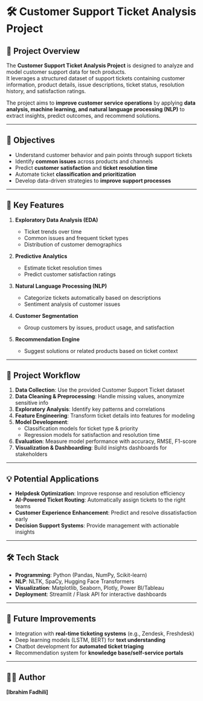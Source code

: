 # 🛠️ Customer Support Ticket Analysis Project

## 📌 Project Overview
The **Customer Support Ticket Analysis Project** is designed to analyze and model customer support data for tech products.  
It leverages a structured dataset of support tickets containing customer information, product details, issue descriptions, ticket status, resolution history, and satisfaction ratings.  

The project aims to **improve customer service operations** by applying **data analysis, machine learning, and natural language processing (NLP)** to extract insights, predict outcomes, and recommend solutions.

---

## 🎯 Objectives
- Understand customer behavior and pain points through support tickets  
- Identify **common issues** across products and channels  
- Predict **customer satisfaction** and **ticket resolution time**  
- Automate ticket **classification and prioritization**  
- Develop data-driven strategies to **improve support processes**  

---

## 🚀 Key Features
1. **Exploratory Data Analysis (EDA)**  
   - Ticket trends over time  
   - Common issues and frequent ticket types  
   - Distribution of customer demographics  

2. **Predictive Analytics**  
   - Estimate ticket resolution times  
   - Predict customer satisfaction ratings  

3. **Natural Language Processing (NLP)**  
   - Categorize tickets automatically based on descriptions  
   - Sentiment analysis of customer issues  

4. **Customer Segmentation**  
   - Group customers by issues, product usage, and satisfaction  

5. **Recommendation Engine**  
   - Suggest solutions or related products based on ticket context  

---

## 📂 Project Workflow
1. **Data Collection**: Use the provided Customer Support Ticket dataset  
2. **Data Cleaning & Preprocessing**: Handle missing values, anonymize sensitive info  
3. **Exploratory Analysis**: Identify key patterns and correlations  
4. **Feature Engineering**: Transform ticket details into features for modeling  
5. **Model Development**:  
   - Classification models for ticket type & priority  
   - Regression models for satisfaction and resolution time  
6. **Evaluation**: Measure model performance with accuracy, RMSE, F1-score  
7. **Visualization & Dashboarding**: Build insights dashboards for stakeholders  

---

## 💡 Potential Applications
- **Helpdesk Optimization**: Improve response and resolution efficiency  
- **AI-Powered Ticket Routing**: Automatically assign tickets to the right teams  
- **Customer Experience Enhancement**: Predict and resolve dissatisfaction early  
- **Decision Support Systems**: Provide management with actionable insights  

---

## 🛠️ Tech Stack
- **Programming**: Python (Pandas, NumPy, Scikit-learn)  
- **NLP**: NLTK, SpaCy, Hugging Face Transformers  
- **Visualization**: Matplotlib, Seaborn, Plotly, Power BI/Tableau  
- **Deployment**: Streamlit / Flask API for interactive dashboards  

---

## 📌 Future Improvements
- Integration with **real-time ticketing systems** (e.g., Zendesk, Freshdesk)  
- Deep learning models (LSTM, BERT) for **text understanding**  
- Chatbot development for **automated ticket triaging**  
- Recommendation system for **knowledge base/self-service portals**  

---

## 👨‍💻 Author
**[Ibrahim Fadhili]**  